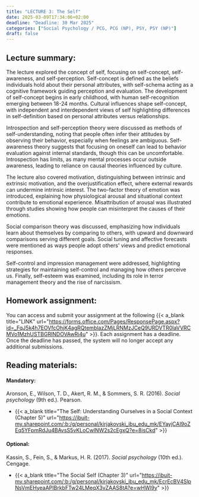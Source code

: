 ```yaml
---
title: "LECTURE 3: The Self"
date: 2025-03-09T17:34:06+02:00
deadline: "Deadline: 30 Mar 2025"
categories: ["Social Psychology / PCG, PCG (NP), PSY, PSY (NP)"]
draft: false
---
```


## Lecture summary:

The lecture explored the concept of self, focusing on self-concept, self-awareness, and self-perception. Self-concept is defined as the beliefs individuals hold about their personal attributes, with self-schema acting as a cognitive framework guiding perception and evaluation. The development of self-concept begins in early childhood, with human self-recognition emerging between 18-24 months. Cultural influences shape self-concept, with independent and interdependent views of self highlighting differences in self-definition based on personal attributes versus relationships.

Introspection and self-perception theory were discussed as methods of self-understanding, noting that people often infer their attitudes by observing their behavior, especially when feelings are ambiguous. Self-awareness theory suggests that focusing on oneself can lead to behavior evaluation against internal standards, though this can be uncomfortable. Introspection has limits, as many mental processes occur outside awareness, leading to reliance on causal theories influenced by culture.

The lecture also covered motivation, distinguishing between intrinsic and extrinsic motivation, and the overjustification effect, where external rewards can undermine intrinsic interest. The two-factor theory of emotion was introduced, explaining how physiological arousal and situational context contribute to emotional experience. Misattribution of arousal was illustrated through studies showing how people can misinterpret the causes of their emotions.

Social comparison theory was discussed, emphasizing how individuals learn about themselves by comparing to others, with upward and downward comparisons serving different goals. Social tuning and affective forecasts were mentioned as ways people adopt others' views and predict emotional responses.

Self-control and impression management were addressed, highlighting strategies for maintaining self-control and managing how others perceive us. Finally, self-esteem was examined, including its role in terror management theory and the rise of narcissism.

## Homework assignment:

You can access and submit your assignment at the following {{< a_blank title="LINK" url="https://forms.office.com/Pages/ResponsePage.aspx?id=_FqJ5k4h7EOVfcOhjK4agRQtemblazZMjLRNMzJCeQ9URDVTR0laVVRCMVo1MzhUSTBGRlNDOVAwRi4u" >}}. Each assignment has a deadline. Once the deadline has passed, the system will no longer accept any additional submissions.

## Reading materials:

#### Mandatory:

Aronson, E., Wilson, T. D., Akert, R. M., & Sommers, S. R. (2016). *Social psychology* (9th ed.). Pearson.

* {{< a_blank title="The Self: Understanding Ourselves in a Social Context (Chapter 5)" url="https://ibuit-my.sharepoint.com/:b:/g/personal/kirjakovski_ibu_edu_mk/EYayjCAl9oZEq5YFpmRdJu4BAvsS5vKLoCwlNW2s2cEgxQ?e=8isCkd" >}}

#### Optional:

Kassin, S., Fein, S., & Markus, H. R. (2017). *Social psychology* (10th ed.). Cengage.

*  {{< a_blank title="The Social Self (Chapter 3)" url="https://ibuit-my.sharepoint.com/:b:/g/personal/kirjakovski_ibu_edu_mk/EcrEcBV4SlpNsVmEHyeaAPIBrkbFTw24LMeqX3vZAAS8tA?e=wHWl9y" >}}
